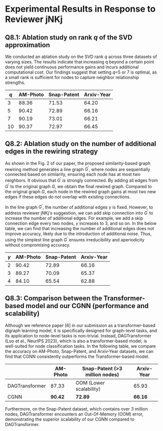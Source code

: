 # Experimental Results in Response to Reviewer jNKj

## Q8.1: Ablation study on rank $q$ of the SVD approximation

We conducted an ablation study on the SVD rank $q$ across three datasets of varying sizes. The results indicate that increasing q beyond a certain point does not yield continuous performance gains and incurs additional computational cost. Our findings suggest that setting $q$=5 or 7 is optimal, as a small rank is sufficient for nodes to capture neighbor relationship strengths.

| $q$ | AM-Photo | Snap-Patent | Arxiv-Year |
| ----- | -------- | ----------- | ---------- |
| 3     | 88.36    | 71.53       | 64.20      |
| 5     | 90.42    | 72.89       | 66.16      |
| 7     | 90.19    | 73.01       | 66.21      |
| 10    | 90.37    | 72.97       | 66.45      |

## Q8.2: Ablation study on the number of additional edges in the rewiring strategy

As shown in the Fig. 2 of our paper, the proposed similarity-based graph rewiring method generates a line graph $G^\prime$, where nodes are sequentially connected based on similarity, ensuring each node has at most two neighbors. It obvious that $G^\prime$ is strongly connected.  By adding all edges from $G^\prime$ to the original graph $G$, we obtain the final rewired graph. Compared to the original graph $G$, each node in the rewired graph gains at most two new edges if these edges do not overlap with existing connections.

In the line graph $G^\prime$, the number of additional edges $\gamma$ is fixed. However, to address reviewer jNKj's suggestion, we can add skip connection into $G^\prime$ to increase the number of additional edges. For example, we add a skip connection edge every two nodes, $\gamma$ increases to 3, and so on. In the below table, we can find that increasing the number of additional edges does not improve accuracy, likely due to the introduction of additional noise. Thus, using the simplest line graph $G^\prime$ ensures irreducibility and aperiodicity without compromising accuracy.

| $\gamma$ | AM-Photo | Snap-Patent | Arxiv-Year |
| ---------- | -------- | ----------- | ---------- |
| 2          | 90.42    | 72.89       | 66.16      |
| 3          | 89.27    | 70.09       | 65.37      |
| 4          | 84.10    | 65.54       | 62.88      |

## Q8.3: Comparison between the Transformer-based model and our CGNN (performance and scalability)

Although we reference paper [6] in our submission as a transformer-based digraph learning model, it is specifically designed for graph-level tasks, and its application to node-level tasks is non-trivial. Instead, DAGTransformer (Luo et al., NeurIPS 2023), which is also a transformer-based model, is well-suited for node classification tasks. In the following table, we compare the accuracy on AM-Photo, Snap-Patent, and Arxiv-Year datasets, we can find that CGNN consistently outperforms the Transformer-based model.

|                | AM-Photo        | Snap-Patent (>3 million nodes) | Arxiv-Year      |
| -------------- | --------------- | ------------------------------ | --------------- |
| DAGTransformer | 87.33           | OOM  (Lower scalability)       | 65.93           |
| CGNN           | **90.42** | **72.89**                | **66.16** |

Furthermore, on the Snap-Patent dataset, which contains over 3 million nodes, DAGTransformer encounters an Out-Of-Memory (OOM) error, demonstrating the superior scalability of our CGNN compared to DAGTransformer.
